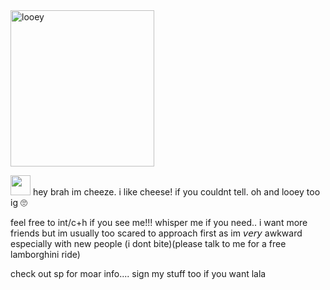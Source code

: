 <img src="https://files.catbox.moe/0doxya.webp" alt="looey" width="230" height="250"> 

<img src=https://64.media.tumblr.com/63e9bc068c3b73b2d5b0b71e0e9409e0/b0e38ec1fa34f725-df/s100x200/278288ffa0109125785467cc5df51616ea2ad8ec.gifv width=32 height=32> hey brah im cheeze. i like cheese! if you couldnt tell. oh and looey too ig 🙄

feel free to int/c+h if you see me!!! whisper me if you need.. i want more friends but im usually too scared to approach first as im 𝘷𝘦𝘳𝘺 awkward especially with new people (i dont bite)(please talk to me for a free lamborghini ride)

check out sp for moar info.... sign my stuff too if you want lala
